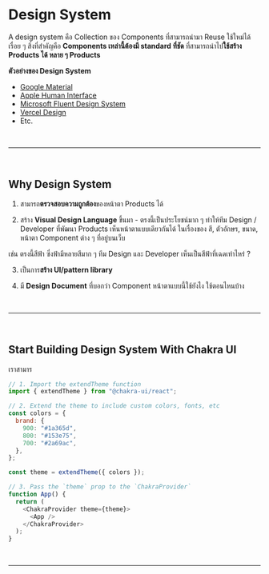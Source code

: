 # Design System

A design system คือ Collection ของ Components ที่สามารถนำมา Reuse ใช้ใหม่ได้เรื่อย ๆ สิ่งที่สำคัญคือ **Components เหล่านี้ต้องมี standard ที่ชัด** ที่สามารถนำไป**ใช้สร้าง Products ได้ หลาย ๆ Products**

**ตัวอย่างของ Design System**

- [Google Material](https://material.io/)
- [Apple Human Interface](https://developer.apple.com/design/)
- [Microsoft Fluent Design System](https://www.microsoft.com/design/fluent/#/)
- [Vercel Design](https://vercel.com/design)
- Etc.

<br><hr><br>

## Why Design System

1. สามารถ**ตรวจสอบความถูกต้อง**ของหน้าตา Products ได้

2. สร้าง **Visual Design Language** ขึ้นมา - ตรงนี้เป็นประโยชน์มาก ๆ ทำให้ทีม Design / Developer ที่พัฒนา Products เห็นหน้าตาแบบเดียวกันได้ ในเรื่องของ สี, ตัวอักษร, ขนาด, หน้าตา Component ต่าง ๆ ที่อยู่บนเว็บ

เช่น ตรงนี้สีฟ้า ซึ่งฟ้ามีหลายสีมาก ๆ ทีม Design และ Developer เห็นเป็นสีฟ้าที่เฉดเท่าไหร่ ?​

3. เป็นการ**สร้าง UI/pattern library**

4. มี **Design Document** ที่บอกว่า Component หน้าตาแบบนี้ใช้ยังไง ใช้ตอนไหนบ้าง

<br><hr><br>

## Start Building Design System With Chakra UI

เราสามาร

```js
// 1. Import the extendTheme function
import { extendTheme } from "@chakra-ui/react";

// 2. Extend the theme to include custom colors, fonts, etc
const colors = {
  brand: {
    900: "#1a365d",
    800: "#153e75",
    700: "#2a69ac",
  },
};

const theme = extendTheme({ colors });

// 3. Pass the `theme` prop to the `ChakraProvider`
function App() {
  return (
    <ChakraProvider theme={theme}>
      <App />
    </ChakraProvider>
  );
}
```

<br><hr><br>
